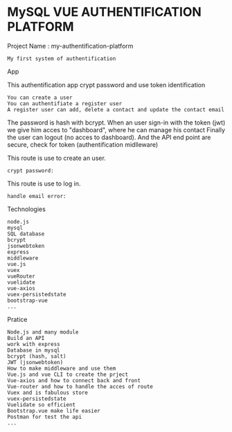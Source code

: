# MySQL VUE AUTHENTIFICATION PLATFORM
Project Name : my-authentification-platform

    My first system of authentification

App

This authentification app crypt password and use token identification

    You can create a user
    You can authentifiate a register user
    A register user can add, delete a contact and update the contact email

The password is hash with bcrypt.
When an user sign-in with the token (jwt) we give him acces to "dashboard", where he can manage his contact
Finally the user can logout (no acces to dashboard).
And the API end point are secure, check for token (authentification midlleware)

This route is use to create an user.

    crypt password:
    
This route is use to log in.

    handle email error:


Technologies

    node.js
    mysql
    SQL database
    bcrypt
    jsonwebtoken
    express
    middleware
    vue.js
    vuex
    vueRouter
    vuelidate
    vue-axios
    vuex-persistedstate
    bootstrap-vue
    ...

Pratice

    Node.js and many module
    Build an API
    work with express
    Database in mysql
    bcrypt (hash, salt)
    JWT (jsonwebtoken)
    How to make middleware and use them
    Vue.js and vue CLI to create the prject
    Vue-axios and how to connect back and front
    Vue-router and how to handle the acces of route
    Vuex and is fabulous store
    vuex-persistedstate
    Vuelidate so efficient
    Bootstrap.vue make life easier
    Postman for test the api
    ...
